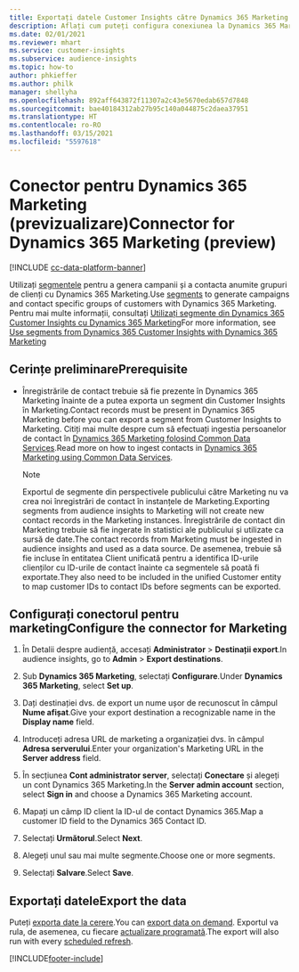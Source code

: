 ```yaml
---
title: Exportați datele Customer Insights către Dynamics 365 Marketing
description: Aflați cum puteți configura conexiunea la Dynamics 365 Marketing.
ms.date: 02/01/2021
ms.reviewer: mhart
ms.service: customer-insights
ms.subservice: audience-insights
ms.topic: how-to
author: phkieffer
ms.author: philk
manager: shellyha
ms.openlocfilehash: 892aff643872f11307a2c43e5670edab657d7848
ms.sourcegitcommit: bae40184312ab27b95c140a044875c2daea37951
ms.translationtype: HT
ms.contentlocale: ro-RO
ms.lasthandoff: 03/15/2021
ms.locfileid: "5597618"
---
```

# <a name="connector-for-dynamics-365-marketing-preview"></a><span data-ttu-id="7a565-103">Conector pentru Dynamics 365 Marketing (previzualizare)</span><span class="sxs-lookup"><span data-stu-id="7a565-103">Connector for Dynamics 365 Marketing (preview)</span></span>

[!INCLUDE [cc-data-platform-banner](../includes/cc-data-platform-banner.md)]

<span data-ttu-id="7a565-104">Utilizați [segmentele](segments.md) pentru a genera campanii și a contacta anumite grupuri de clienți cu Dynamics 365 Marketing.</span><span class="sxs-lookup"><span data-stu-id="7a565-104">Use [segments](segments.md) to generate campaigns and contact specific groups of customers with Dynamics 365 Marketing.</span></span> <span data-ttu-id="7a565-105">Pentru mai multe informații, consultați [Utilizați segmente din Dynamics 365 Customer Insights cu Dynamics 365 Marketing](/dynamics365/marketing/customer-insights-segments)</span><span class="sxs-lookup"><span data-stu-id="7a565-105">For more information, see [Use segments from Dynamics 365 Customer Insights with Dynamics 365 Marketing](/dynamics365/marketing/customer-insights-segments)</span></span>

## <a name="prerequisite"></a><span data-ttu-id="7a565-106">Cerințe preliminare</span><span class="sxs-lookup"><span data-stu-id="7a565-106">Prerequisite</span></span>

- <span data-ttu-id="7a565-107">Înregistrările de contact trebuie să fie prezente în Dynamics 365 Marketing înainte de a putea exporta un segment din Customer Insights în Marketing.</span><span class="sxs-lookup"><span data-stu-id="7a565-107">Contact records must be present in Dynamics 365 Marketing before you can export a segment from Customer Insights to Marketing.</span></span> <span data-ttu-id="7a565-108">Citiți mai multe despre cum să efectuați ingestia persoanelor de contact în [Dynamics 365 Marketing folosind Common Data Services](connect-power-query.md).</span><span class="sxs-lookup"><span data-stu-id="7a565-108">Read more on how to ingest contacts in [Dynamics 365 Marketing using Common Data Services](connect-power-query.md).</span></span>

  > [!NOTE]
  > <span data-ttu-id="7a565-109">Exportul de segmente din perspectivele publicului către Marketing nu va crea noi înregistrări de contact în instanțele de Marketing.</span><span class="sxs-lookup"><span data-stu-id="7a565-109">Exporting segments from audience insights to Marketing will not create new contact records in the Marketing instances.</span></span> <span data-ttu-id="7a565-110">Înregistrările de contact din Marketing trebuie să fie ingerate în statistici ale publicului și utilizate ca sursă de date.</span><span class="sxs-lookup"><span data-stu-id="7a565-110">The contact records from Marketing must be ingested in audience insights and used as a data source.</span></span> <span data-ttu-id="7a565-111">De asemenea, trebuie să fie incluse în entitatea Client unificată pentru a identifica ID-urile clienților cu ID-urile de contact înainte ca segmentele să poată fi exportate.</span><span class="sxs-lookup"><span data-stu-id="7a565-111">They also need to be included in the unified Customer entity to map customer IDs to contact IDs before segments can be exported.</span></span>

## <a name="configure-the-connector-for-marketing"></a><span data-ttu-id="7a565-112">Configurați conectorul pentru marketing</span><span class="sxs-lookup"><span data-stu-id="7a565-112">Configure the connector for Marketing</span></span>

1. <span data-ttu-id="7a565-113">În Detalii despre audiență, accesați **Administrator** > **Destinații export**.</span><span class="sxs-lookup"><span data-stu-id="7a565-113">In audience insights, go to **Admin** > **Export destinations**.</span></span>

1. <span data-ttu-id="7a565-114">Sub **Dynamics 365 Marketing**, selectați **Configurare**.</span><span class="sxs-lookup"><span data-stu-id="7a565-114">Under **Dynamics 365 Marketing**, select **Set up**.</span></span>

1. <span data-ttu-id="7a565-115">Dați destinației dvs. de export un nume ușor de recunoscut în câmpul **Nume afișat**.</span><span class="sxs-lookup"><span data-stu-id="7a565-115">Give your export destination a recognizable name in the **Display name** field.</span></span>

1. <span data-ttu-id="7a565-116">Introduceți adresa URL de marketing a organizației dvs. în câmpul **Adresa serverului**.</span><span class="sxs-lookup"><span data-stu-id="7a565-116">Enter your organization's Marketing URL in the **Server address** field.</span></span>

1. <span data-ttu-id="7a565-117">În secțiunea **Cont administrator server**, selectați **Conectare** și alegeți un cont Dynamics 365 Marketing.</span><span class="sxs-lookup"><span data-stu-id="7a565-117">In the **Server admin account** section, select **Sign in** and choose a Dynamics 365 Marketing account.</span></span>

1. <span data-ttu-id="7a565-118">Mapați un câmp ID client la ID-ul de contact Dynamics 365.</span><span class="sxs-lookup"><span data-stu-id="7a565-118">Map a customer ID field to the Dynamics 365 Contact ID.</span></span>

1. <span data-ttu-id="7a565-119">Selectați **Următorul**.</span><span class="sxs-lookup"><span data-stu-id="7a565-119">Select **Next**.</span></span>

1. <span data-ttu-id="7a565-120">Alegeți unul sau mai multe segmente.</span><span class="sxs-lookup"><span data-stu-id="7a565-120">Choose one or more segments.</span></span>

1. <span data-ttu-id="7a565-121">Selectați **Salvare**.</span><span class="sxs-lookup"><span data-stu-id="7a565-121">Select **Save**.</span></span>

## <a name="export-the-data"></a><span data-ttu-id="7a565-122">Exportați datele</span><span class="sxs-lookup"><span data-stu-id="7a565-122">Export the data</span></span>

<span data-ttu-id="7a565-123">Puteți [exporta date la cerere](export-destinations.md).</span><span class="sxs-lookup"><span data-stu-id="7a565-123">You can [export data on demand](export-destinations.md).</span></span> <span data-ttu-id="7a565-124">Exportul va rula, de asemenea, cu fiecare [actualizare programată](system.md#schedule-tab).</span><span class="sxs-lookup"><span data-stu-id="7a565-124">The export will also run with every [scheduled refresh](system.md#schedule-tab).</span></span>


[!INCLUDE[footer-include](../includes/footer-banner.md)]